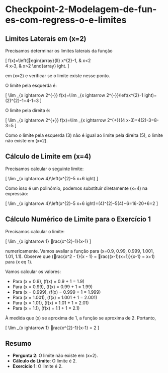 # Checkpoint-2-Modelagem-de-fun-es-com-regress-o-e-limites

## Limites Laterais em \(x=2\)

Precisamos determinar os limites laterais da função

\[
f(x)=\left\{egin{array}{ll}
x^{2}-1, & x<2 \
4 x-3, & x>2
\end{array}
ight.
\]

em \(x=2\) e verificar se o limite existe nesse ponto.

O limite pela esquerda é:

\[
\lim _{x 
ightarrow 2^{-}} f(x)=\lim _{x 
ightarrow 2^{-}}\left(x^{2}-1
ight)=(2)^{2}-1=4-1=3
\]

O limite pela direita é:

\[
\lim _{x 
ightarrow 2^{+}} f(x)=\lim _{x 
ightarrow 2^{+}}(4 x-3)=4(2)-3=8-3=5
\]

Como o limite pela esquerda (3) não é igual ao limite pela direita (5), o limite não existe em \(x=2\).

## Cálculo de Limite em \(x=4\)

Precisamos calcular o seguinte limite:

\[
\lim _{x 
ightarrow 4}\left(x^{2}-5 x+6
ight)
\]

Como isso é um polinômio, podemos substituir diretamente \(x=4\) na expressão:

\[
\lim _{x 
ightarrow 4}\left(x^{2}-5 x+6
ight)=(4)^{2}-5(4)+6=16-20+6=2
\]

## Cálculo Numérico de Limite para o Exercício 1

Precisamos calcular o limite:

\[
\lim _{x 
ightarrow 1} rac{x^{2}-1}{x-1}
\]

numericamente. Vamos avaliar a função para \(x=0.9, 0.99, 0.999, 1.001, 1.01, 1.1\).
Observe que \(rac{x^2 - 1}{x - 1} = rac{(x-1)(x+1)}{x-1} = x+1\) para \(x 
eq 1\).

Vamos calcular os valores:
- Para \(x = 0.9\), \(f(x) = 0.9 + 1 = 1.9\)
- Para \(x = 0.99\), \(f(x) = 0.99 + 1 = 1.99\)
- Para \(x = 0.999\), \(f(x) = 0.999 + 1 = 1.999\)
- Para \(x = 1.001\), \(f(x) = 1.001 + 1 = 2.001\)
- Para \(x = 1.01\), \(f(x) = 1.01 + 1 = 2.01\)
- Para \(x = 1.1\), \(f(x) = 1.1 + 1 = 2.1\)

À medida que \(x\) se aproxima de 1, a função se aproxima de 2. Portanto,

\[
\lim _{x 
ightarrow 1} rac{x^{2}-1}{x-1} = 2
\]

## Resumo

- **Pergunta 2**: O limite não existe em \(x=2\).
- **Cálculo do Limite**: O limite é 2.
- **Exercício 1**: O limite é 2.
